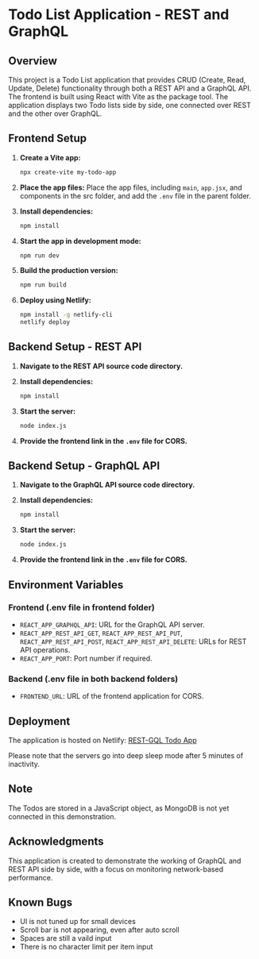 # Todo List Application - REST and GraphQL

## Overview

This project is a Todo List application that provides CRUD (Create, Read, Update, Delete) functionality through both a REST API and a GraphQL API. The frontend is built using React with Vite as the package tool. The application displays two Todo lists side by side, one connected over REST and the other over GraphQL.

## Frontend Setup

1. **Create a Vite app:**
   ```bash
   npx create-vite my-todo-app
   ```

2. **Place the app files:**
   Place the app files, including `main`, `app.jsx`, and components in the src folder, and add the `.env` file in the parent folder.

3. **Install dependencies:**
   ```bash
   npm install
   ```

4. **Start the app in development mode:**
   ```bash
   npm run dev
   ```

5. **Build the production version:**
   ```bash
   npm run build
   ```

6. **Deploy using Netlify:**
   ```bash
   npm install -g netlify-cli
   netlify deploy
   ```

## Backend Setup - REST API

1. **Navigate to the REST API source code directory.**

2. **Install dependencies:**
   ```bash
   npm install
   ```

3. **Start the server:**
   ```bash
   node index.js
   ```

4. **Provide the frontend link in the `.env` file for CORS.**

## Backend Setup - GraphQL API

1. **Navigate to the GraphQL API source code directory.**

2. **Install dependencies:**
   ```bash
   npm install
   ```

3. **Start the server:**
   ```bash
   node index.js
   ```

4. **Provide the frontend link in the `.env` file for CORS.**

## Environment Variables

### Frontend (.env file in frontend folder)

- `REACT_APP_GRAPHQL_API`: URL for the GraphQL API server.
- `REACT_APP_REST_API_GET`, `REACT_APP_REST_API_PUT`, `REACT_APP_REST_API_POST`, `REACT_APP_REST_API_DELETE`: URLs for REST API operations.
- `REACT_APP_PORT`: Port number if required.

### Backend (.env file in both backend folders)

- `FRONTEND_URL`: URL of the frontend application for CORS.

## Deployment

The application is hosted on Netlify: [REST-GQL Todo App](https://rest-gql-todo-app.netlify.app/)

Please note that the servers go into deep sleep mode after 5 minutes of inactivity.

## Note

The Todos are stored in a JavaScript object, as MongoDB is not yet connected in this demonstration.

## Acknowledgments

This application is created to demonstrate the working of GraphQL and REST API side by side, with a focus on monitoring network-based performance.

## Known Bugs
 - UI is not tuned up for small devices
 - Scroll bar is not appearing, even after auto scroll
 - Spaces are still a vaild input
 - There is no character limit per item input 